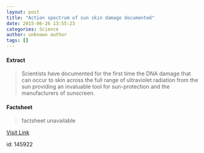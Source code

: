 ```yaml
---
layout: post
title: "Action spectrum of sun skin damage documented"
date: 2015-06-26 13:55:23
categories: Science
author: unknown author
tags: []
---
```



#### Extract
>Scientists have documented for the first time the DNA damage that can occur to skin across the full range of ultraviolet radiation from the sun providing an invaluable tool for sun-protection and the manufacturers of sunscreen.

#### Factsheet
>factsheet unavailable

[Visit Link](http://www.sciencedaily.com/releases/2015/06/150626095523.htm)

id:  145922
